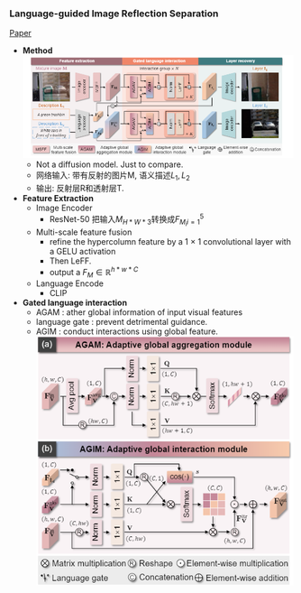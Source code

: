 ### Language-guided Image Reflection Separation
[Paper](https://arxiv.org/abs/2402.11874)
* __Method__
![alt text](image.png)
  * Not a diffusion model. Just to compare.
  * 网络输入: 带有反射的图片M,  语义描述$L_1,  L_2$
  * 输出: 反射层R和透射层T.
* __Feature Extraction__
  * Image Encoder
    * ResNet-50 把输入$M_{H*W*3}$转换成${F_{M_{i}}}_{i = 1}^5$
  * Multi-scale feature fusion
    * refine the hypercolumn feature by a 1 × 1 convolutional layer with a GELU activation 
    * Then LeFF. 
    * output a $F_M \in \mathbb{R}^{h*w*C}$
  * Language Encode
    * CLIP
* __Gated language interaction__
  * AGAM : ather global information of input visual features
  * language gate : prevent detrimental guidance.
  * AGIM : conduct interactions using global feature.
![alt text](image-1.png)